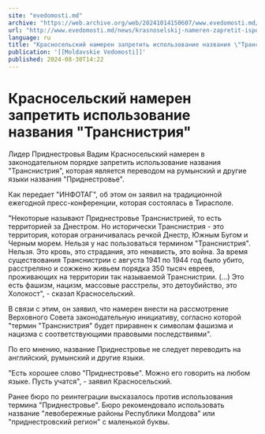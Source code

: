 ```yaml
---
site: "evedomosti.md"
archive: "https://web.archive.org/web/20241014150607/www.evedomosti.md/news/krasnoselskij-nameren-zapretit-ispolzovanie-nazvaniya-transn"
url: "http://www.evedomosti.md/news/krasnoselskij-nameren-zapretit-ispolzovanie-nazvaniya-transn"
language: ru
title: "Красносельский намерен запретить использование названия \"Транснистрия\""
publication: '[[Moldavskie Vedomosti]]'
published: 2024-08-30T14:22
---
```


# Красносельский намерен запретить использование названия "Транснистрия"

Лидер Приднестровья Вадим Красносельский намерен в законодательном порядке запретить использование названия "Транснистрия", которая является переводом на румынский и другие языки названия "Приднестровье".

Как передает "ИНФОТАГ", об этом он заявил на традиционной ежегодной пресс-конференции, которая состоялась в Тирасполе.

"Некоторые называют Приднестровье Транснистрией, то есть территорией за Днестром. Но исторически Транснистрия - это территория, которая ограничивалась речкой Днестр, Южным Бугом и Черным морем. Нельзя у нас пользоваться термином "Транснистрия". Нельзя. Это кровь, это страдания, это ненависть, это война. За время существования Транснистрии с августа 1941 по 1944 год было убито, расстреляно и сожжено живьем порядка 350 тысяч евреев, проживающих на территории так называемой Транснистрии. (...) Это есть фашизм, нацизм, массовые расстрелы, это детоубийство, это Холокост", - сказал Красносельский.

В связи с этим, он заявил, что намерен внести на рассмотрение Верховного Совета законодательную инициативу, согласно которой "термин "Транснистрия" будет приравнен к символам фашизма и нацизма с соответствующими правовыми последствиями".

По его мнению, название Приднестровье не следует переводить на английский, румынский и другие языки.

"Есть хорошее слово "Приднестровье". Можно его говорить на любом языке. Пусть учатся", - заявил Красносельский.

Ранее бюро по реинтеграции высказалось против использования термина "Приднестровье". Бюро рекомендовало использовать название "левобережные районы Республики Молдова" или "приднестровский регион" с маленькой буквы.